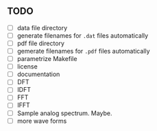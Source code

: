 TODO
----

- [ ] data file directory
- [ ] generate filenames for `.dat` files automatically
- [ ] pdf file directory
- [ ] gemerate filenames for `.pdf` files automatically
- [ ] parametrize Makefile
- [ ] license
- [ ] documentation
- [ ] DFT
- [ ] IDFT
- [ ] FFT
- [ ] IFFT
- [ ] Sample analog spectrum. Maybe.
- [ ] more wave forms
